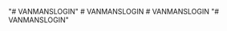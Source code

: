 "# VANMANSLOGIN" 
#   V A N M A N S L O G I N  
 #   V A N M A N S L O G I N  
 "# VANMANSLOGIN" 
